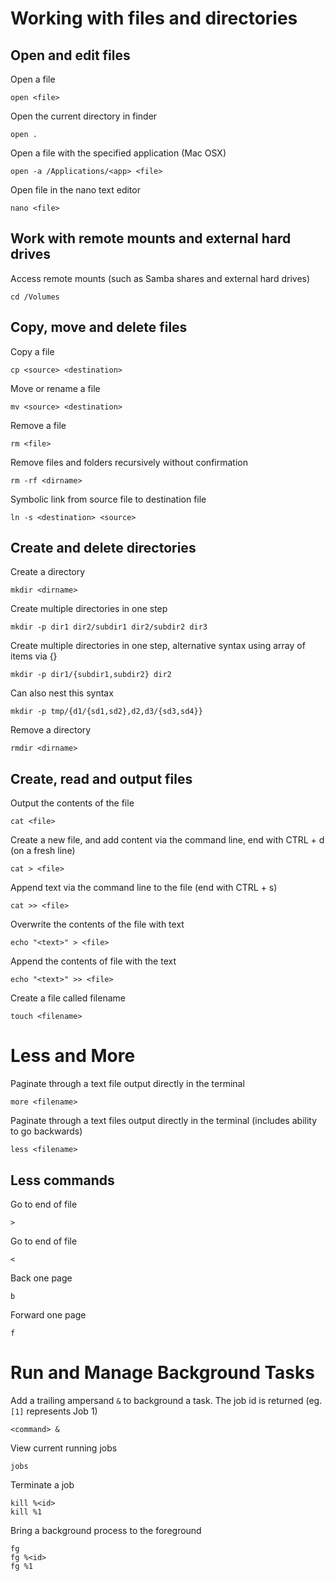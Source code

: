 
# Working with files and directories

## Open and edit files

Open a file

	open <file>
	
Open the current directory in finder

	open .
	
Open a file with the specified application (Mac OSX)

	open -a /Applications/<app> <file>

Open file in the nano text editor

	nano <file>


## Work with remote mounts and external hard drives

Access remote mounts (such as Samba shares and external hard drives)

	cd /Volumes


## Copy, move and delete files

Copy a file

	cp <source> <destination>

Move or rename a file

	mv <source> <destination>

Remove a file

	rm <file>

Remove files and folders recursively without confirmation

	rm -rf <dirname>

Symbolic link from source file to destination file

	ln -s <destination> <source>


## Create and delete directories

Create a directory

	mkdir <dirname>

Create multiple directories in one step

	mkdir -p dir1 dir2/subdir1 dir2/subdir2 dir3
	
Create multiple directories in one step, alternative syntax using array of items via {}

	mkdir -p dir1/{subdir1,subdir2} dir2

Can also nest this syntax

	mkdir -p tmp/{d1/{sd1,sd2},d2,d3/{sd3,sd4}}

Remove a directory

	rmdir <dirname>


## Create, read and output files

Output the contents of the file

	cat <file>
	
Create a new file, and add content via the command line, end with CTRL + d (on a fresh line)

	cat > <file>
	
Append text via the command line to the file (end with CTRL + s)

	cat >> <file>

Overwrite the contents of the file with text

	echo "<text>" > <file>

Append the contents of file with the text

	echo "<text>" >> <file>

Create a file called filename

	touch <filename>
	

# Less and More

Paginate through a text file output directly in the terminal

	more <filename>

Paginate through a text files output directly in the terminal (includes ability to go backwards)

	less <filename>

## Less commands

Go to end of file

	>

Go to end of file

	<

Back one page

	b

Forward one page

	f

# Run and Manage Background Tasks

Add a trailing ampersand `&` to background a task. The job id is returned (eg. `[1]` represents Job 1)

	<command> &

View current running jobs

	jobs

Terminate a job

	kill %<id>
	kill %1

Bring a background process to the foreground

	fg
	fg %<id>
	fg %1